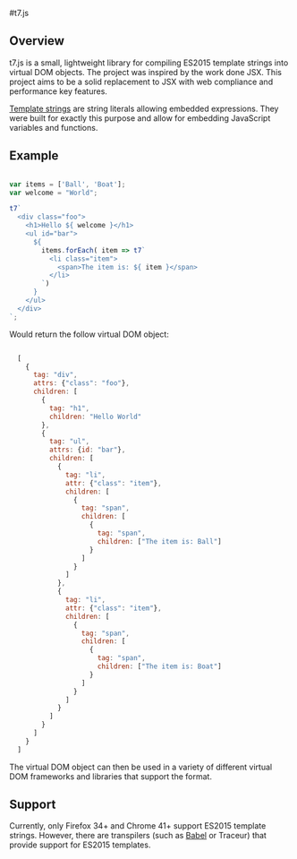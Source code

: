 #t7.js

## Overview

t7.js is a small, lightweight library for compiling ES2015 template strings
into virtual DOM objects. The project was inspired by the work done JSX. This
project aims to be a solid replacement to JSX with web compliance and performance
key features.

[Template strings](https://developer.mozilla.org/en-US/docs/Web/JavaScript/Reference/template_strings) are string literals allowing embedded expressions. They were built
for exactly this purpose and allow for embedding JavaScript variables and functions.

## Example

```javascript

var items = ['Ball', 'Boat'];
var welcome = "World";

t7`
  <div class="foo">
    <h1>Hello ${ welcome }</h1>
    <ul id="bar">
      ${
        items.forEach( item => t7`
          <li class="item">
            <span>The item is: ${ item }</span>
          </li>
        `)
      }
    </ul>
  </div>
`;
```
Would return the follow virtual DOM object:

```javascript

  [
    {
      tag: "div",
      attrs: {"class": "foo"},
      children: [
        {
          tag: "h1",
          children: "Hello World"
        },
        {
          tag: "ul",
          attrs: {id: "bar"},
          children: [
            {
              tag: "li",
              attr: {"class": "item"},
              children: [
                {
                  tag: "span",
                  children: [
                    {
                      tag: "span",
                      children: ["The item is: Ball"]
                    }
                  ]
                }
              ]
            },
            {
              tag: "li",
              attr: {"class": "item"},
              children: [
                {
                  tag: "span",
                  children: [
                    {
                      tag: "span",
                      children: ["The item is: Boat"]
                    }
                  ]
                }
              ]
            }
          ]
        }
      ]
    }
  ]

```

The virtual DOM object can then be used in a variety of different virtual DOM
frameworks and libraries that support the format.

## Support

Currently, only Firefox 34+ and Chrome 41+ support ES2015 template strings. However,
there are transpilers (such as [Babel](https://babeljs.io/) or Traceur) that provide support for ES2015 templates.
